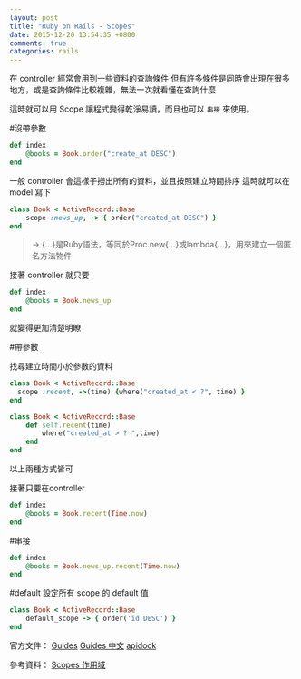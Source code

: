 ```yaml
---
layout: post
title: "Ruby on Rails - Scopes"
date: 2015-12-20 13:54:35 +0800
comments: true
categories: rails
---
```


在 controller 經常會用到一些資料的查詢條件
但有許多條件是同時會出現在很多地方，或是查詢條件比較複雜，無法一次就看懂在查詢什麼

這時就可以用 Scope 讓程式變得乾淨易讀，而且也可以 `串接` 來使用。

<!-- more -->

#沒帶參數

```ruby
def index
	@books = Book.order("create_at DESC")
end
```
一般 controller 會這樣子撈出所有的資料，並且按照建立時間排序
這時就可以在 model 寫下

```ruby
class Book < ActiveRecord::Base
    scope :news_up, -> { order("created_at DESC") }
end
```
>-> {...}是Ruby語法，等同於Proc.new{...}或lambda{...}，用來建立一個匿名方法物件

接著 controller 就只要

```ruby
def index
	@books = Book.news_up
end
```
就變得更加清楚明瞭

#帶參數

找尋建立時間小於參數的資料

```ruby
class Book < ActiveRecord::Base
  scope :recent, ->(time) {where("created_at < ?", time) }
end
```

```ruby
class Book < ActiveRecord::Base
    def self.recent(time)
        where("created_at > ? ",time)
    end
end
```
以上兩種方式皆可

接著只要在controller

```ruby
def index
	@books = Book.recent(Time.now)
end
```

#串接

```ruby
def index
	@books = Book.news_up.recent(Time.now)
end
```

#default
設定所有 scope 的 default 值

```ruby
class Book < ActiveRecord::Base
    default_scope -> { order('id DESC') }
end
```

官方文件：
[Guides](http://guides.rubyonrails.org/active_record_querying.html#scopes)
[Guides 中文](http://rails.ruby.tw/active_record_querying.html#%E4%BD%9C%E7%94%A8%E5%9F%9F)
[apidock](http://apidock.com/rails/ActiveRecord/NamedScope/ClassMethods/scope)

參考資料：
[Scopes 作用域](https://ihower.tw/rails4/activerecord-query.html)